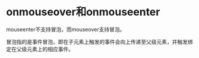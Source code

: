 # onmouseover和onmouseenter

mouseenter不支持冒泡，而mouseover支持冒泡。

冒泡指的是事件冒泡，即在子元素上触发的事件会向上传递至父级元素，并触发绑定在父级元素上的相应事件。